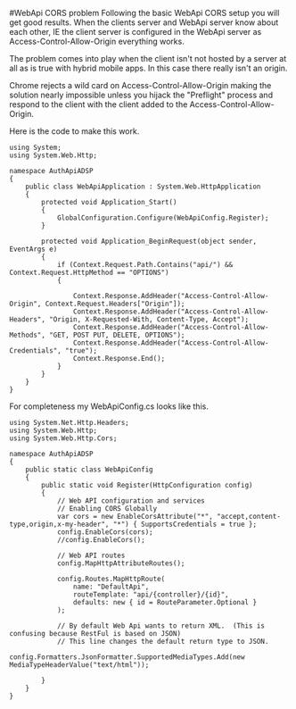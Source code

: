 #WebApi CORS problem
Following the basic WebApi CORS setup you will get good results.  When the clients server and WebApi server know about each other, IE the client server is configured in the WebApi server as Access-Control-Allow-Origin everything works.

The problem comes into play when the client isn't not hosted by a server at all as is true with hybrid mobile apps.  In this case there really isn't an origin.

Chrome rejects a wild card on Access-Control-Allow-Origin making the solution nearly impossible unless you hijack the "Preflight" process and respond to the client with the client added to the Access-Control-Allow-Origin.

Here is the code to make this work.

```
using System;
using System.Web.Http;

namespace AuthApiADSP
{
    public class WebApiApplication : System.Web.HttpApplication
    {
        protected void Application_Start()
        {
            GlobalConfiguration.Configure(WebApiConfig.Register);
        }

        protected void Application_BeginRequest(object sender, EventArgs e)
        {
            if (Context.Request.Path.Contains("api/") && Context.Request.HttpMethod == "OPTIONS")
            {

                Context.Response.AddHeader("Access-Control-Allow-Origin", Context.Request.Headers["Origin"]);
                Context.Response.AddHeader("Access-Control-Allow-Headers", "Origin, X-Requested-With, Content-Type, Accept");
                Context.Response.AddHeader("Access-Control-Allow-Methods", "GET, POST PUT, DELETE, OPTIONS");
                Context.Response.AddHeader("Access-Control-Allow-Credentials", "true");
                Context.Response.End();
            }
        } 
    }
}

```

For completeness my WebApiConfig.cs looks like this.

```
using System.Net.Http.Headers;
using System.Web.Http;
using System.Web.Http.Cors;

namespace AuthApiADSP
{
    public static class WebApiConfig
    {
        public static void Register(HttpConfiguration config)
        {
            // Web API configuration and services
            // Enabling CORS Globally
            var cors = new EnableCorsAttribute("*", "accept,content-type,origin,x-my-header", "*") { SupportsCredentials = true };
            config.EnableCors(cors);
            //config.EnableCors();

            // Web API routes
            config.MapHttpAttributeRoutes();

            config.Routes.MapHttpRoute(
                name: "DefaultApi",
                routeTemplate: "api/{controller}/{id}",
                defaults: new { id = RouteParameter.Optional }
            );

            // By default Web Api wants to return XML.  (This is confusing because RestFul is based on JSON)
            // This line changes the default return type to JSON.
            config.Formatters.JsonFormatter.SupportedMediaTypes.Add(new MediaTypeHeaderValue("text/html"));
        
        }
    }
}

```

